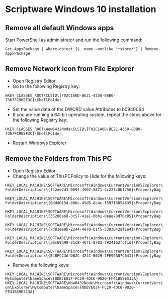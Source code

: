 # Scriptware Windows 10 installation

## Remove all default Windows apps

Start PowerShell as administrator and run the following command:

`Get-AppxPackage | where-object {$_.name –notlike "*store*"} | Remove-AppxPackage`

## Remove Network icon from File Explorer

* Open Registry Editor
* Go to the following Registry key:

`HKEY_CLASSES_ROOT\CLSID\{F02C1A0D-BE21-4350-88B0-7367FC96EF3C}\ShellFolder`

* Set the value data of the DWORD value Attributes to b0940064
* If you are running a 64-bit operating system, repeat the steps above for the following Registry key:

`HKEY_CLASSES_ROOT\Wow6432Node\CLSID\{F02C1A0D-BE21-4350-88B0-7367FC96EF3C}\ShellFolder`

* Restart Windows Explorer

## Remove the Folders from This PC

* Open Registry Editor
* Change the value of ThisPCPolicy to Hide for the following keys:

`HKEY_LOCAL_MACHINE\SOFTWARE\Microsoft\Windows\CurrentVersion\Explorer\FolderDescriptions\{f42ee2d3-909f-4907-8871-4c22fc0bf756}\PropertyBag`

`HKEY_LOCAL_MACHINE\SOFTWARE\Microsoft\Windows\CurrentVersion\Explorer\FolderDescriptions\{0ddd015d-b06c-45d5-8c4c-f59713854639}\PropertyBag`

`HKEY_LOCAL_MACHINE\SOFTWARE\Microsoft\Windows\CurrentVersion\Explorer\FolderDescriptions\{35286a68-3c57-41a1-bbb1-0eae73d76c95}\PropertyBag`

`HKEY_LOCAL_MACHINE\SOFTWARE\Microsoft\Windows\CurrentVersion\Explorer\FolderDescriptions\{7d83ee9b-2244-4e70-b1f5-5393042af1e4}\PropertyBag`

`HKEY_LOCAL_MACHINE\SOFTWARE\Microsoft\Windows\CurrentVersion\Explorer\FolderDescriptions\{a0c69a99-21c8-4671-8703-7934162fcf1d}\PropertyBag`

`HKEY_LOCAL_MACHINE\SOFTWARE\Microsoft\Windows\CurrentVersion\Explorer\FolderDescriptions\{B4BFCC3A-DB2C-424C-B029-7FE99A87C641}\PropertyBag`

* Remove the following keys:

`HKEY_LOCAL_MACHINE\SOFTWARE\Microsoft\Windows\CurrentVersion\Explorer\MyComputer\NameSpace\{0DB7E03F-FC29-4DC6-9020-FF41B59E513A}`
`HKEY_LOCAL_MACHINE\SOFTWARE\Wow6432Node\Microsoft\Windows\CurrentVersion\Explorer\MyComputer\NameSpace\{0DB7E03F-FC29-4DC6-9020-FF41B59E513A}`

